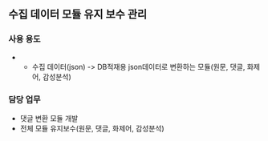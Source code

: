 ## 수집 데이터 모듈 유지 보수 관리

### 사용 용도
  - - 수집 데이터(json) -> DB적재용 json데이터로 변환하는 모듈(원문, 댓글, 화제어, 감성분석)

### 담당 업무
  
  - 댓글 변환 모듈 개발
  - 전체 모듈 유지보수(원문, 댓글, 화제어, 감성분석)